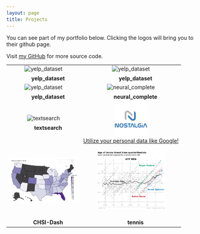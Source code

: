 ```yaml
---
layout: page
title: Projects
---
```


You can see part of my portfolio below. Clicking the logos will bring you to their github page.

Visit [my GitHub](https://github.com/gyhou/) for more source code.

<table id="repo-table">
<tbody>
<tr>
    <td id="yelp_dataset"><center>
      <a><img alt="yelp_dataset" width="180" height="90" style="object-fit: contain;" src="assets/whereami_predict.png"></a>
      <div style="margin-top: 0.5rem"><i class="fa fa-star"></i><span class="stars" style="margin-right: 1rem; margin-left: 0.5rem"></span><b>yelp_dataset</b></div>
      <a class="repo-description"></a>
    </center></td>
    <td id="yelp_dataset"><center>
      <a><img alt="yelp_dataset" width="180" height="90" style="object-fit: contain;" src="https://uvreatio.sirv.com/Images/Shrynk.png"></a>
      <div style="margin-top: 0.5rem"><i class="fa fa-star"></i><span class="stars" style="margin-right: 1rem; margin-left: 0.5rem"></span><b>yelp_dataset</b></div>
      <a class="repo-description"></a>
    </center></td>
</tr>
<tr>
    <td id="yelp_dataset"><center>
      <a><img alt="yelp_dataset" width="180" height="90" style="object-fit: contain;" src="https://github.com/kootenpv/yagmail/raw/master/docs/_static/icon.png"></a>
      <div style="margin-top: 0.5rem"><i class="fa fa-star"></i><span class="stars" style="margin-right: 1rem; margin-left: 0.5rem"></span><b>yelp_dataset</b></div>
      <a class="repo-description"></a>
    </center></td>
    <td id="neural_complete"><center>
      <a><img title="neural_complete" alt="neural_complete" width="180" height="90" style="object-fit: contain;" src="https://github.com/kootenpv/neural_complete/raw/master/images/demo.gif"></a>
      <div style="margin-top: 0.5rem"><i class="fa fa-star"></i><span class="stars" style="margin-right: 1rem; margin-left: 0.5rem"></span><b>neural_complete</b></div>
      <a class="repo-description"></a>
    </center></td>
</tr>
<tr>
    <td id="textsearch"><center>
      <a><img alt="textsearch" width="180" height="90" style="object-fit: contain;" src="https://raw.githubusercontent.com/kootenpv/textsearch/master/resources/tslogo.png"></a>
      <div style="margin-top: 0.5rem"><i class="fa fa-star"></i><span class="stars" style="margin-right: 1rem; margin-left: 0.5rem"></span><b>textsearch</b></div>
      <a class="repo-description"></a>
    </center></td>
    <td id="nostalgia"><center>
      <a href="https://github.com/nostalgia-dev/nostalgia"><img alt="nostalgia" width="180" height="90" style="object-fit: contain;" src="https://raw.githubusercontent.com/nostalgia-dev/nostalgia-dev.github.io/master/assets/images/biglogo.png"></a>
      <div><a class="repo-description" href="https://github.com/nostalgia-dev/nostalgia">Utilize your personal data like Google!</a></div>
    </center></td>
</tr>
<tr>
    <td id="CHSI-Dash"><center>
      <a><img alt="CHSI-Dash" width="180" height="180" style="object-fit: contain;" src="https://raw.githubusercontent.com/gyhou/gyhou.github.io/master/img/CHSI-Choropleth-Map.gif"></a>
      <div style="margin-top: 0.5rem"><i class="fa fa-star"></i><span class="stars" style="margin-right: 1rem; margin-left: 0.5rem"></span><b>CHSI-Dash</b></div>
      <a class="repo-description"></a>
    </center></td>
    <td id="tennis"><center>
      <a><img alt="tennis" width="180" height="180" style="object-fit: contain;" src="https://github.com/gyhou/tennis/raw/master/img/ATP_age.png"></a>
      <div style="margin-top: 0.5rem"><i class="fa fa-star"></i><span class="stars" style="margin-right: 1rem; margin-left: 0.5rem"></span><b>tennis</b></div>
      <a class="repo-description"></a>
    </center></td>
</tr>
</tbody>
</table>
